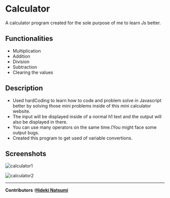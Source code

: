 # Calculator
A calculator program created  for the sole purpose of me to learn Js better.

Functionalities
-
<ul>
   <li>Multiplication</li>
   <li>Addition</li>
   <li>Division</li>
   <li>Subtraction</li>
   <li>Clearing the values</li>
</ul>

Description
-
<ul>
   
<li>Used hardCoding to learn how to code and problem solve in Javascript better by solving those mini problems inside of this mini calculator website.</li>
<li>The input will be displayed inside of a normal h1 text and the output will also be displayed in there.</li>
<li>You can use many operators on the same time.(You might face some output bugs.</li>
<li>Created this program to get used of variable convertions.</li>
</ul>

Screenshots
-

![calculator1](https://user-images.githubusercontent.com/96385473/197256531-10ff53c6-b892-4eb1-8afa-6c3baa78e721.png)

![calculator2](https://user-images.githubusercontent.com/96385473/197256534-1c2fd73b-13c5-4f0c-a90e-eb6ceef2d566.png)



---
<strong>Contributors :[Hideki Natsumi](https://github.com/HidekiNatsumi) 
